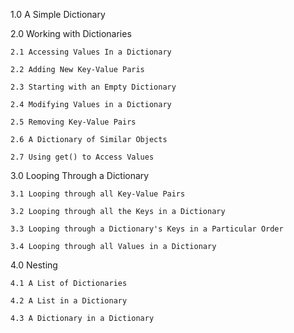 
1.0 A Simple Dictionary

2.0 Working with Dictionaries

	2.1 Accessing Values In a Dictionary
    
    2.2 Adding New Key-Value Paris
    
    2.3 Starting with an Empty Dictionary
    
    2.4 Modifying Values in a Dictionary
    
    2.5 Removing Key-Value Pairs
    
    2.6 A Dictionary of Similar Objects
    
    2.7 Using get() to Access Values
    
3.0 Looping Through a Dictionary

	3.1 Looping through all Key-Value Pairs
    
    3.2 Looping through all the Keys in a Dictionary
    
    3.3 Looping through a Dictionary's Keys in a Particular Order
    
    3.4 Looping through all Values in a Dictionary
    
4.0 Nesting

	4.1 A List of Dictionaries
    
    4.2 A List in a Dictionary
    
    4.3 A Dictionary in a Dictionary
    


